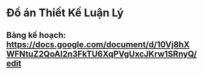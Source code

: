 # Đồ án Thiết Kế Luận Lý

Bảng kế hoạch:
https://docs.google.com/document/d/10Vj8hXWFNtuZ2QoAl2n3FkTU6XqPVgUxcJKrw1SRnyQ/edit
---

